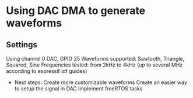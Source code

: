 # Using DAC DMA to generate waveforms

## Settings

Using channel 0 DAC, GPIO 25
Waveforms supported: Sawtooth, Triangle, Squared, Sine
Frequencies tested: from 2kHz to 4kHz (up to several MHz according to espressif idf guides)

- Next steps:
  Create more customizable waveforms
  Create an easier way to setup the signal in DAC
  Implement freeRTOS tasks
